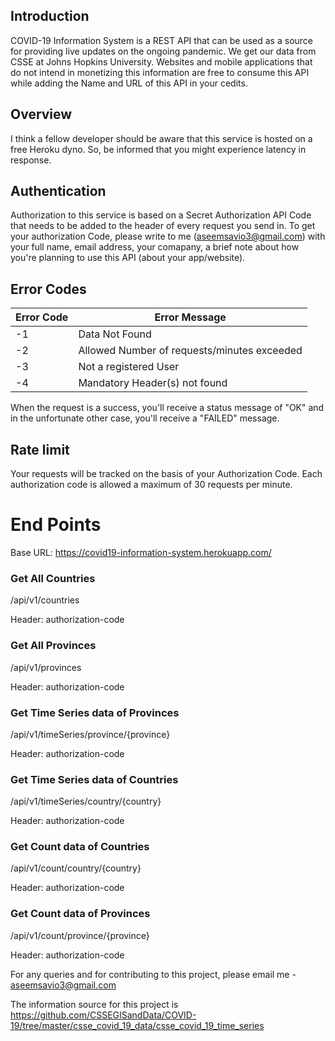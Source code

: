 
## Introduction
COVID-19 Information System is a REST API that can be used as a source for providing live updates on the ongoing pandemic.
We get our data from CSSE at Johns Hopkins University.
Websites and mobile applications that do not intend in monetizing this information are free to consume this API while adding the Name
and URL of this API in your cedits.


## Overview
I think a fellow developer should be aware that this service is hosted on a free Heroku dyno.
So, be informed that you might experience latency in response.


## Authentication
Authorization to this service is based on a Secret Authorization API Code that needs to be added
to the header of every request you send in. To get your authorization Code, please write to me
(aseemsavio3@gmail.com) with your full name, email address, your comapany, a brief note about how you're planning to
use this API (about your app/website).


## Error Codes

| Error Code | Error Message                               |
|------------|---------------------------------------------|
| -1         | Data Not Found                              |
| -2         | Allowed Number of requests/minutes exceeded |
| -3         | Not a registered User                       |
| -4         | Mandatory Header(s) not found               |


When the request is a success, you'll receive a status message of "OK" and in the unfortunate other case,
you'll receive a "FAILED" message.


## Rate limit
Your requests will be tracked on the basis of your Authorization Code.
Each authorization code is allowed a maximum of 30 requests per minute.


# End Points

Base URL:   https://covid19-information-system.herokuapp.com/

### Get All Countries

/api/v1/countries

Header: authorization-code


### Get All Provinces

/api/v1/provinces

Header: authorization-code


### Get Time Series data of Provinces

/api/v1/timeSeries/province/{province}

Header: authorization-code


### Get Time Series data of Countries

/api/v1/timeSeries/country/{country}

Header: authorization-code


### Get Count data of Countries

/api/v1/count/country/{country}

Header: authorization-code


### Get Count data of Provinces

/api/v1/count/province/{province}

Header: authorization-code


For any queries and for contributing to this project, please email me - aseemsavio3@gmail.com

The information source for this project is https://github.com/CSSEGISandData/COVID-19/tree/master/csse_covid_19_data/csse_covid_19_time_series
